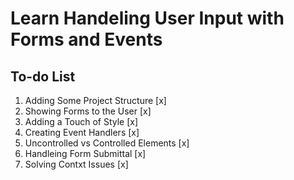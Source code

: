 # Learn Handeling User Input with Forms and Events

## To-do List

1. Adding Some Project Structure [x]
2. Showing Forms to the User [x]
3. Adding a Touch of Style [x]
4. Creating Event Handlers [x]
5. Uncontrolled vs Controlled Elements [x]
6. Handleing Form Submittal [x]
7. Solving Contxt Issues [x]
